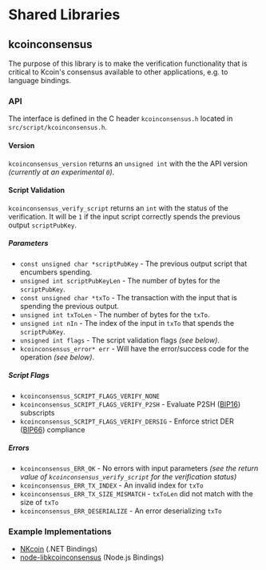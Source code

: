 Shared Libraries
================

## kcoinconsensus

The purpose of this library is to make the verification functionality that is critical to Kcoin's consensus available to other applications, e.g. to language bindings.

### API

The interface is defined in the C header `kcoinconsensus.h` located in  `src/script/kcoinconsensus.h`.

#### Version

`kcoinconsensus_version` returns an `unsigned int` with the the API version *(currently at an experimental `0`)*.

#### Script Validation

`kcoinconsensus_verify_script` returns an `int` with the status of the verification. It will be `1` if the input script correctly spends the previous output `scriptPubKey`.

##### Parameters
- `const unsigned char *scriptPubKey` - The previous output script that encumbers spending.
- `unsigned int scriptPubKeyLen` - The number of bytes for the `scriptPubKey`.
- `const unsigned char *txTo` - The transaction with the input that is spending the previous output.
- `unsigned int txToLen` - The number of bytes for the `txTo`.
- `unsigned int nIn` - The index of the input in `txTo` that spends the `scriptPubKey`.
- `unsigned int flags` - The script validation flags *(see below)*.
- `kcoinconsensus_error* err` - Will have the error/success code for the operation *(see below)*.

##### Script Flags
- `kcoinconsensus_SCRIPT_FLAGS_VERIFY_NONE`
- `kcoinconsensus_SCRIPT_FLAGS_VERIFY_P2SH` - Evaluate P2SH ([BIP16](https://github.com/kcoin/bips/blob/master/bip-0016.mediawiki)) subscripts
- `kcoinconsensus_SCRIPT_FLAGS_VERIFY_DERSIG` - Enforce strict DER ([BIP66](https://github.com/kcoin/bips/blob/master/bip-0066.mediawiki)) compliance

##### Errors
- `kcoinconsensus_ERR_OK` - No errors with input parameters *(see the return value of `kcoinconsensus_verify_script` for the verification status)*
- `kcoinconsensus_ERR_TX_INDEX` - An invalid index for `txTo`
- `kcoinconsensus_ERR_TX_SIZE_MISMATCH` - `txToLen` did not match with the size of `txTo`
- `kcoinconsensus_ERR_DESERIALIZE` - An error deserializing `txTo`

### Example Implementations
- [NKcoin](https://github.com/NicolasDorier/NKcoin/blob/master/NKcoin/Script.cs#L814) (.NET Bindings)
- [node-libkcoinconsensus](https://github.com/bitpay/node-libkcoinconsensus) (Node.js Bindings)
